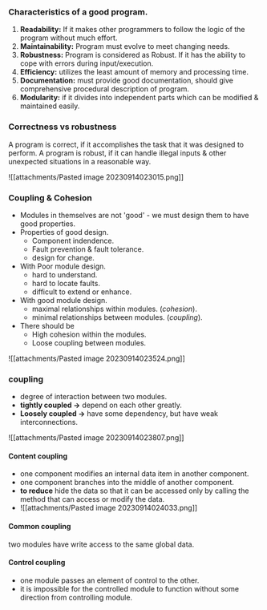 
### Characteristics of a good program. 

1. **Readability:** If it makes other programmers to follow the logic of the program without much effort. 
2. **Maintainability:** Program must evolve to meet changing needs. 
3. **Robustness:** Program is considered as Robust. If it has the ability to cope with errors during input/execution.
4. **Efficiency:** utilizes the least amount of memory and processing time. 
5. **Documentation:** must provide good documentation, should give comprehensive procedural description of program. 
6. **Modularity:** if it divides into independent parts which can be modified & maintained easily. 


### Correctness vs robustness 
A program is correct, if it accomplishes the task that it was designed to perform. 
A program is robust, if it can handle illegal inputs & other unexpected situations in a reasonable way. 

![[attachments/Pasted image 20230914023015.png]]

### Coupling & Cohesion 

- Modules in themselves are not 'good' - we must design them to have good properties. 
- Properties of good design. 
	- Component indendence. 
	- Fault prevention & fault tolerance. 
	- design for change. 
- With Poor module design.
	- hard to understand.
	- hard to locate faults.
	- difficult to extend or enhance. 
- With good module design. 
	- maximal relationships within modules. (*cohesion*).
	- minimal relationships between modules. (*coupling*).
- There should be
	- High cohesion within the modules. 
	- Loose coupling between modules. 

![[attachments/Pasted image 20230914023524.png]]

### coupling 
- degree of interaction between two modules. 
- **tightly coupled ->** depend on each other greatly. 
- **Loosely coupled ->** have some dependency, but have weak interconnections. 

![[attachments/Pasted image 20230914023807.png]]

#### Content coupling
- one component modifies an internal data item in another component.
- one component branches into the middle of another component. 
- **to reduce** hide the data so that it can be accessed only by calling the method that can access or modify the data. 
- ![[attachments/Pasted image 20230914024033.png]]

#### Common coupling
two modules have write access to the same global data. 

#### Control coupling
- one module passes an element of control to the other. 
- it is impossible for the controlled module to function without some direction from controlling module. 
